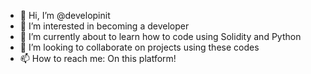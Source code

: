 - 👋 Hi, I’m @developinit
- 👀 I’m interested in becoming a developer
- 🌱 I’m currently about to learn how to code using Solidity and Python
- 💞️ I’m looking to collaborate on projects using these codes
- 📫 How to reach me: On this platform!

<!---
developinit/developinit is a ✨ special ✨ repository because its `README.md` (this file) appears on your GitHub profile.
You can click the Preview link to take a look at your changes.
--->
